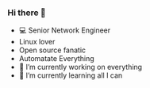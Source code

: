 ### Hi there 👋

- :computer: Senior Network Engineer
- Linux lover
- Open source fanatic
- Automatate Everything
- 🔭 I’m currently working on everything
- 🌱 I’m currently learning all I can
